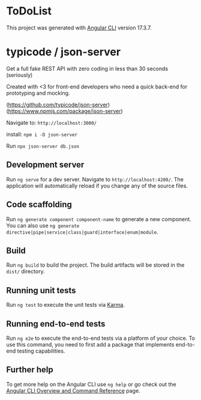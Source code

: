 # ToDoList

This project was generated with [Angular CLI](https://github.com/angular/angular-cli) version 17.3.7.

# typicode / json-server

Get a full fake REST API with zero coding in less than 30 seconds (seriously)

Created with <3 for front-end developers who need a quick back-end for prototyping and mocking.

(https://github.com/typicode/json-server)
(https://www.npmjs.com/package/json-server)

Navigate to: `http://localhost:3000/`

install: `npm i -D json-server`

Run `npx json-server db.json`

## Development server

Run `ng serve` for a dev server. Navigate to `http://localhost:4200/`. The application will automatically reload if you change any of the source files.

## Code scaffolding

Run `ng generate component component-name` to generate a new component. You can also use `ng generate directive|pipe|service|class|guard|interface|enum|module`.

## Build

Run `ng build` to build the project. The build artifacts will be stored in the `dist/` directory.

## Running unit tests

Run `ng test` to execute the unit tests via [Karma](https://karma-runner.github.io).

## Running end-to-end tests

Run `ng e2e` to execute the end-to-end tests via a platform of your choice. To use this command, you need to first add a package that implements end-to-end testing capabilities.

## Further help

To get more help on the Angular CLI use `ng help` or go check out the [Angular CLI Overview and Command Reference](https://angular.io/cli) page.
